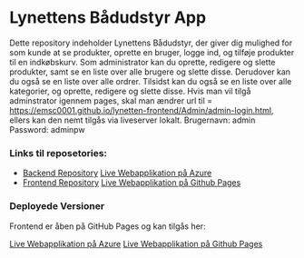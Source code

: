 # Lynettens Bådudstyr App

Dette repository indeholder Lynettens Bådudstyr, der giver dig mulighed for som kunde at se produkter, oprette en bruger, logge ind, og tilføje produkter til en indkøbskurv. Som administrator kan du oprette, redigere og slette produkter, samt se en liste over alle brugere og slette disse. Derudover kan du også se en liste over alle ordrer. Tilsidst kan du også se en liste over alle kategorier, og oprette, redigere og slette disse. Hvis man vil tilgå adminstrator igennem pages, skal man ændrer url til = https://emsc0001.github.io/lynetten-frontend/Admin/admin-login.html, ellers kan den nemt tilgås via liveserver lokalt.
Brugernavn: admin
Password: adminpw

### Links til reposetories:

- [Backend Repository](https://github.com/MadsFolkmann/lynetten-backend)
  [Live Webapplikation på Azure](https://lynnetten-backend.azurewebsites.net/)
- [Frontend Repository](https://github.com/emsc0001/lynetten-frontend)
  [Live Webapplikation på Github Pages](https://emsc0001.github.io/lynetten-frontend/)

### Deployede Versioner

Frontend er åben på GitHub Pages og kan tilgås her:

[Live Webapplikation på Azure](https://lynnetten-backend.azurewebsites.net/)
[Live Webapplikation på Github Pages](https://emsc0001.github.io/lynetten-frontend/)
